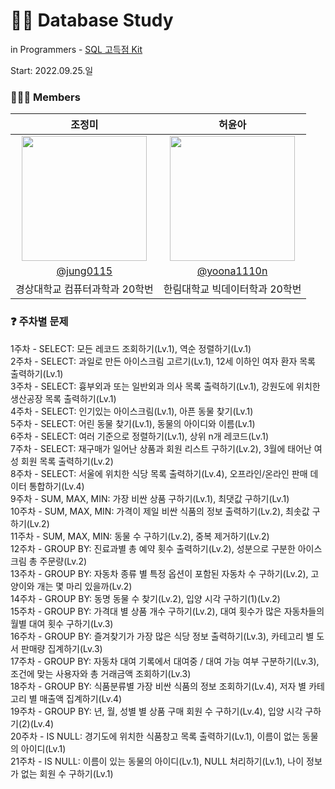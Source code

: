 # ✍🏻 Database Study
in Programmers - [SQL 고득점 Kit](https://school.programmers.co.kr/learn/challenges?tab=sql_practice_kit)  
  
Start: 2022.09.25.일  

### 👩🏻‍💻 Members
| 조정미 | 허윤아 |                                                                                                               
| :---: | :---: |
| <img width="200px" src="https://avatars.githubusercontent.com/u/76805879?v=4" /> | <img width="200px" src="https://avatars.githubusercontent.com/u/101046600?v=4" /> |
|  [@jung0115](https://github.com/jung0115)  | [@yoona1110n](https://github.com/yoona1110)  |
| 경상대학교 컴퓨터과학과 20학번 | 한림대학교 빅데이터학과 20학번 |
  
### ❓ 주차별 문제
1주차 - SELECT: 모든 레코드 조회하기(Lv.1), 역순 정렬하기(Lv.1)  
2주차 - SELECT: 과일로 만든 아이스크림 고르기(Lv.1), 12세 이하인 여자 환자 목록 출력하기(Lv.1)  
3주차 - SELECT: 흉부외과 또는 일반외과 의사 목록 출력하기(Lv.1), 강원도에 위치한 생산공장 목록 출력하기(Lv.1)  
4주차 - SELECT: 인기있는 아이스크림(Lv.1), 아픈 동물 찾기(Lv.1)  
5주차 - SELECT: 어린 동물 찾기(Lv.1), 동물의 아이디와 이름(Lv.1)  
6주차 - SELECT: 여러 기준으로 정렬하기(Lv.1), 상위 n개 레코드(Lv.1)  
7주차 - SELECT: 재구매가 일어난 상품과 회원 리스트 구하기(Lv.2), 3월에 태어난 여성 회원 목록 출력하기(Lv.2)  
8주차 - SELECT: 서울에 위치한 식당 목록 출력하기(Lv.4), 오프라인/온라인 판매 데이터 통합하기(Lv.4)  
9주차 - SUM, MAX, MIN: 가장 비싼 상품 구하기(Lv.1), 최댓값 구하기(Lv.1)  
10주차 - SUM, MAX, MIN: 가격이 제일 비싼 식품의 정보 출력하기(Lv.2), 최솟값 구하기(Lv.2)  
11주차 - SUM, MAX, MIN: 동물 수 구하기(Lv.2), 중복 제거하기(Lv.2)  
12주차 - GROUP BY: 진료과별 총 예약 횟수 출력하기(Lv.2), 성분으로 구분한 아이스크림 총 주문량(Lv.2)  
13주차 - GROUP BY: 자동차 종류 별 특정 옵션이 포함된 자동차 수 구하기(Lv.2), 고양이와 개는 몇 마리 있을까(Lv.2)  
14주차 - GROUP BY: 동명 동물 수 찾기(Lv.2), 입양 시각 구하기(1)(Lv.2)  
15주차 - GROUP BY: 가격대 별 상품 개수 구하기(Lv.2), 대여 횟수가 많은 자동차들의 월별 대여 횟수 구하기(Lv.3)  
16주차 - GROUP BY: 즐겨찾기가 가장 많은 식당 정보 출력하기(Lv.3), 카테고리 별 도서 판매량 집계하기(Lv.3)  
17주차 - GROUP BY: 자동차 대여 기록에서 대여중 / 대여 가능 여부 구분하기(Lv.3), 조건에 맞는 사용자와 총 거래금액 조회하기(Lv.3)  
18주차 - GROUP BY: 식품분류별 가장 비싼 식품의 정보 조회하기(Lv.4), 저자 별 카테고리 별 매출액 집계하기(Lv.4)  
19주차 - GROUP BY: 년, 월, 성별 별 상품 구매 회원 수 구하기(Lv.4), 입양 시각 구하기(2)(Lv.4)  
20주차 - IS NULL: 경기도에 위치한 식품창고 목록 출력하기(Lv.1), 이름이 없는 동물의 아이디(Lv.1)  
21주차 - IS NULL: 이름이 있는 동물의 아이디(Lv.1), NULL 처리하기(Lv.1), 나이 정보가 없는 회원 수 구하기(Lv.1)  
